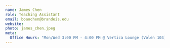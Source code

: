```yaml
---
name: James Chen
role: Teaching Assistant
email: boaochen@brandeis.edu
website: 
photo: james_chen.jpeg
meta:
  Office Hours: "Mon/Wed 3:00 PM - 4:00 PM @ Vertica Lounge (Volen 104)"
---
```

